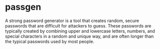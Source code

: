 # passgen
A strong password generator is a tool that creates random, secure passwords that are difficult for attackers to guess. These passwords are typically created by combining upper and lowercase letters, numbers, and special characters in a random and unique way, and are often longer than the typical passwords used by most people.
